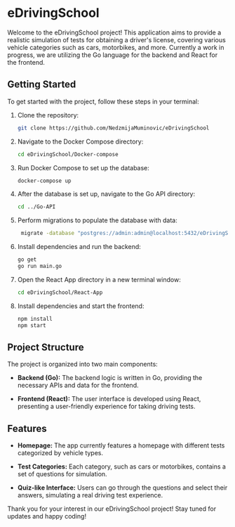 # eDrivingSchool

Welcome to the eDrivingSchool project! This application aims to provide a realistic simulation of tests for obtaining a driver's license, covering various vehicle categories such as cars, motorbikes, and more. Currently a work in progress, we are utilizing the Go language for the backend and React for the frontend.

## Getting Started

To get started with the project, follow these steps in your terminal:

1. Clone the repository:

    ```bash
    git clone https://github.com/NedzmijaMuminovic/eDrivingSchool
    ```

2. Navigate to the Docker Compose directory:

    ```bash
    cd eDrivingSchool/Docker-compose
    ```

3. Run Docker Compose to set up the database:

    ```bash
    docker-compose up
    ```

4. After the database is set up, navigate to the Go API directory:

    ```bash
    cd ../Go-API
    ```

5. Perform migrations to populate the database with data:

   ```bash
    migrate -database "postgres://admin:admin@localhost:5432/eDrivingSchoolDB?sslmode=disable" -path migrations up
    ```

6. Install dependencies and run the backend:

    ```bash
    go get
    go run main.go
    ```

7. Open the React App directory in a new terminal window:

    ```bash
    cd eDrivingSchool/React-App
    ```

8. Install dependencies and start the frontend:

    ```bash
    npm install
    npm start
    ```
 
## Project Structure

The project is organized into two main components:

- **Backend (Go):** The backend logic is written in Go, providing the necessary APIs and data for the frontend.

- **Frontend (React):** The user interface is developed using React, presenting a user-friendly experience for taking driving tests.

## Features

- **Homepage:** The app currently features a homepage with different tests categorized by vehicle types.

- **Test Categories:** Each category, such as cars or motorbikes, contains a set of questions for simulation.

- **Quiz-like Interface:** Users can go through the questions and select their answers, simulating a real driving test experience.

Thank you for your interest in our eDrivingSchool project! Stay tuned for updates and happy coding!
